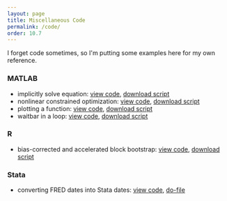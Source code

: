 ```yaml
---
layout: page
title: Miscellaneous Code
permalink: /code/
order: 10.7
---
```


I forget code sometimes, so I'm putting some examples here for my own reference.

### MATLAB
* implicitly solve equation: [view code](https://matlab.mathworks.com/users/wmvolckmann/Published/fsolveexample/html/fsolveexample.html), [download script](https://matlab.mathworks.com/users/wmvolckmann/Published/fsolveexample/fsolveexample.m)
* nonlinear constrained optimization: [view code](https://matlab.mathworks.com/users/wmvolckmann/Published/fminconexample/html/fminconexample.html), [download script](https://matlab.mathworks.com/users/wmvolckmann/Published/fminconexample/fminconexample.m)
* plotting a function: [view code](https://matlab.mathworks.com/users/wmvolckmann/Published/fplotexample/html/fplotexample.html), [download script](https://matlab.mathworks.com/users/wmvolckmann/Published/fplotexample/fplotexample.m)
* waitbar in a loop: [view code](https://matlab.mathworks.com/users/wmvolckmann/Published/waitbar/html/progressbar.html), [download script](https://matlab.mathworks.com/users/wmvolckmann/Published/waitbar/progressbar.m)

### R
* bias-corrected and accelerated block bootstrap: [view code](https://github.com/wmvolckmann/wmvolckmann.github.io/blob/master/code/bcablockbootstrap.R), [download script](bcablockbootstrap.R)

### Stata
* converting FRED dates into Stata dates: [view code](https://github.com/wmvolckmann/wmvolckmann.github.io/blob/master/code/FREDmonthly.do), [do-file](FREDmonthly.do)
